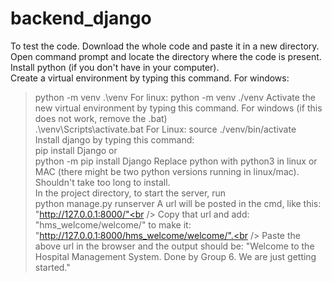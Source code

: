 # backend_django
To test the code. Download the whole code and paste it in a new directory. <br />
Open command prompt and locate the directory where the code is present.<br />
Install python (if you don't have in your computer).<br />
Create a virtual environment by typing this command. For windows:  <br />
> python -m venv .\venv
For linux:
>          python -m venv ./venv
Activate the new virtual environment by typing this command. For windows (if this does not work, remove the .bat)<br />
>           .\venv\Scripts\activate.bat 
For Linux:
>           source ./venv/bin/activate           
Install django by typing this command:<br />
>           pip install Django
or<br />
>           python -m pip install Django
Replace python with python3 in linux or MAC (there might be two python versions running in linux/mac). Shouldn't take too long to install.<br />
In the project directory, to start the server, run<br />
>           python manage.py runserver
A url will be posted in the cmd, like this: "http://127.0.0.1:8000/"<br />
Copy that url and add: "hms_welcome/welcome/" to make it: "http://127.0.0.1:8000/hms_welcome/welcome/".<br />
Paste the above url in the browser and the output should be: "Welcome to the Hospital Management System. Done by Group 6. We are just getting started."<br />
